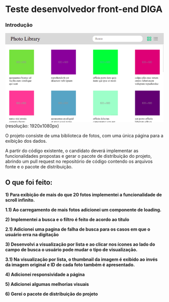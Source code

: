 # Teste desenvolvedor front-end DIGA #

### Introdução ###

![preview](./preview.png)
(resolução: 1920x1080px)

O projeto consiste de uma biblioteca de fotos, com uma única página para a exibição dos dados.

A partir do código existente, o candidato deverá implementar as funcionalidades propostas e gerar o pacote de distribuição do projeto, abrindo um pull request no repositório de código contendo os arquivos fonte e o pacote de distribuição.

## O que foi feito: ##

**1) Para exibição de mais do que 20 fotos implementei a funcionalidade de scroll infinito.** 

**1.1) Ao carregamento de mais fotos adicionei um componente de loading.**

**2) Implementei a busca e o filtro é feito de acordo ao título**

**2.1) Adicionei uma pagina de falha de busca para os casos em que o usuário erra na digitação**

**3) Desenvolvi a visualização por lista e ao clicar nos ícones ao lado do campo de busca o usuário pode mudar o tipo de visualização.**

**3.1) Na visualização por lista, o thumbnail da imagem é exibido ao invés da imagem original e ID de cada foto também é apresentado.**

**4) Adicionei responsividade a página**

**5) Adicionei algumas melhorias visuais**

**6) Gerei o pacote de distribuição do projeto**